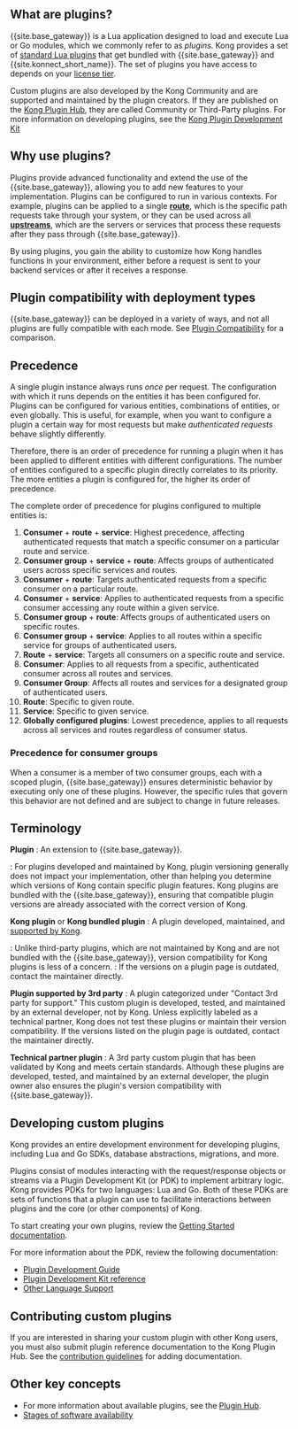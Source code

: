 <!-- shared with the Plugin Hub: Plugin Overview, Kong Gateway: Developing Plugins Overview, and Kong Gateway: Understanding Kong: Plugins -->
## What are plugins?

{{site.base_gateway}} is a Lua application designed to load and execute Lua or Go modules, which
we commonly refer to as _plugins_. Kong provides a set of
[standard Lua plugins](/hub/?support=kong-inc) that get bundled with {{site.base_gateway}} and
{{site.konnect_short_name}}. The set of plugins you
have access to depends on your [license tier](/hub/plugins/license-tiers/).

Custom plugins are also developed by the Kong Community and are supported
and maintained by the plugin creators. If they are published on the [Kong Plugin
Hub](/hub/), they are called Community or Third-Party plugins. For more information on developing plugins, see the [Kong Plugin Development Kit](/gateway/latest/plugin-development/pdk/)

## Why use plugins?

Plugins provide advanced functionality and extend the use of the {{site.base_gateway}}, allowing you to add new features to your implementation. Plugins can be configured to run in various contexts. For example, plugins can be applied to a single [**route**](/gateway/latest/key-concepts/services/), which is the specific path requests take through your system, or they can be used across all [**upstreams**](/gateway/latest/key-concepts/upstreams), which are the servers or services that process these requests after they pass through {{site.base_gateway}}. 

By using plugins, you gain the ability to customize how Kong handles functions in your environment, either before a request is sent to your backend services or after it receives a response. 

## Plugin compatibility with deployment types

{{site.base_gateway}} can be deployed in a variety of ways, and not all plugins
are fully compatible with each mode. See [Plugin Compatibility](/hub/plugins/compatibility#plugin-compatibility)
for a comparison.

## Precedence

A single plugin instance always runs _once_ per request. The
configuration with which it runs depends on the entities it has been
configured for.
Plugins can be configured for various entities, combinations of entities, or even globally.
This is useful, for example, when you want to configure a plugin a certain way for most requests but make _authenticated requests_ behave slightly differently.

Therefore, there is an order of precedence for running a plugin when it has been applied to different entities with different configurations. The number of entities configured to a specific plugin directly correlates to its priority. The more entities a plugin is configured for, the higher its order of precedence.

The complete order of precedence for plugins configured to multiple entities is:


1. **Consumer** + **route** + **service**: Highest precedence, affecting authenticated requests that match a specific consumer on a particular route and service.
1. **Consumer group** + **service** + **route**: Affects groups of authenticated users across specific services and routes.
1. **Consumer** + **route**: Targets authenticated requests from a specific consumer on a particular route.
1. **Consumer** + **service**: Applies to authenticated requests from a specific consumer accessing any route within a given service.
1. **Consumer group** + **route**: Affects groups of authenticated users on specific routes.
1. **Consumer group** + **service**: Applies to all routes within a specific service for groups of authenticated users.
1. **Route** + **service**: Targets all consumers on a specific route and service.
1. **Consumer**: Applies to all requests from a specific, authenticated consumer across all routes and services.
1. **Consumer Group**: Affects all routes and services for a designated group of authenticated users.
1. **Route**: Specific to given route.
1. **Service**: Specific to given service. 
1. **Globally configured plugins**: Lowest precedence, applies to all requests across all services and routes regardless of consumer status.

### Precedence for consumer groups

When a consumer is a member of two consumer groups, each with a scoped plugin, {{site.base_gateway}} ensures deterministic behavior by executing only one of these plugins. However, the specific rules that govern this behavior are not defined and are subject to change in future releases.

## Terminology
**Plugin**
: An extension to {{site.base_gateway}}.

:  For plugins developed and maintained by Kong, plugin versioning generally does not impact your implementation, other than helping you determine which versions of Kong contain specific plugin features.
Kong plugins are bundled with the {{site.base_gateway}}, ensuring that compatible plugin versions are already associated with the correct version of Kong.

**Kong plugin** or **Kong bundled plugin**
: A plugin developed, maintained, and [supported by Kong](/hub/?support=kong-inc).

: Unlike third-party plugins, which are not maintained by Kong and are not bundled with the {{site.base_gateway}}, version compatibility for Kong plugins is less of a concern.
: If the versions on a plugin page is outdated, contact the maintainer directly.

**Plugin supported by 3rd party**
: A plugin categorized under "Contact 3rd party for support." This custom plugin is developed, tested, and maintained by an external developer, not by Kong.
Unless explicitly labeled as a technical partner, Kong does not test these plugins or maintain their version compatibility. If the versions listed on the plugin page is outdated, contact the maintainer directly.

**Technical partner plugin**
: A 3rd party custom plugin that has been validated by Kong and meets certain standards. Although these plugins are developed, tested, and maintained by an external developer, the plugin owner also ensures the plugin's version compatibility with {{site.base_gateway}}.

## Developing custom plugins

Kong provides an entire development environment for developing plugins,
including Lua and Go SDKs, database abstractions, migrations, and more.

Plugins consist of modules interacting with the request/response objects or
streams via a Plugin Development Kit (or PDK) to implement arbitrary logic.
Kong provides PDKs for two languages: Lua and Go. Both of these PDKs are sets
of functions that a plugin can use to facilitate interactions between plugins
and the core (or other components) of Kong.

To start creating your own plugins, review the [Getting Started documentation](/gateway/latest/plugin-development/get-started/).

For more information about the PDK, review the following documentation: 

* [Plugin Development Guide](/gateway/latest/plugin-development/)
* [Plugin Development Kit reference](/gateway/latest/plugin-development/pdk/)
* [Other Language Support](/gateway/latest/plugin-development/pluginserver/go/)

## Contributing custom plugins

If you are interested in sharing your custom plugin with other Kong users, you
must also submit plugin reference documentation to the Kong Plugin Hub. See the
[contribution guidelines](/contributing/plugin-docs/)
for adding documentation.

## Other key concepts

* For more information about available plugins, see the [Plugin Hub](/hub/).
* [Stages of software availability](/gateway/latest/stability/)
